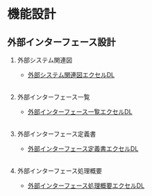 # 機能設計
## 外部インターフェース設計

1. 外部システム関連図<br>
   * [外部システム関連図エクセルDL](./外部システム関連図.xlsx)<br><br>

2. 外部インターフェース一覧<br>
   * [外部インターフェース一覧エクセルDL](./外部インターフェース一覧.xlsx)<br><br>

3. 外部インターフェース定義書<br>
   * [外部インターフェース定義書エクセルDL](./外部インターフェース定義書.xlsx)<br><br>

4. 外部インターフェース処理概要<br>
   * [外部インターフェース処理概要エクセルDL](./外部インターフェース処理概要.xlsx)<br><br>
